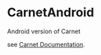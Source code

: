 # CarnetAndroid

Android version of Carnet

see [Carnet Documentation](/PhieF/CarnetDocumentation).
